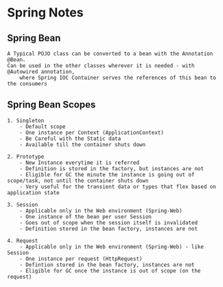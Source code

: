 # Spring Notes

Spring Bean
-----------
	A Typical POJO class can be converted to a bean with the Annotation @Bean.
	Can be used in the other classes wherever it is needed - with @Autowired annotation, 
		where Spring IOC Container serves the references of this bean to the consumers

Spring Bean Scopes
-------------------
	1. Singleton
		- Default scope
		- One instance per Context (ApplicationContext)
		- Be Careful with the Static data
		- Available till the container shuts down

	2. Prototype
		- New Instance everytime it is referred
		- Definition is stored in the factory, but instances are not
		- Eligible for GC the minute the instance is going out of scope/task, not until the container shuts down
		- Very useful for the transient data or types that flex based on application state

	3. Session
		- Applicable only in the Web environment (Spring-Web)
		- One instance of the bean per user Session
		- Goes out of scope when the session itself is invalidated
		- Definition stored in the bean factory, instances are not

	4. Request
		- Applicable only in the Web environment (Spring-Web) - like Session
		- One instance per request (HttpRequest)
		- Defintion stored in the bean factory, instances are not
		- Eligible for GC once the instance is out of scope (on the request)
 	
